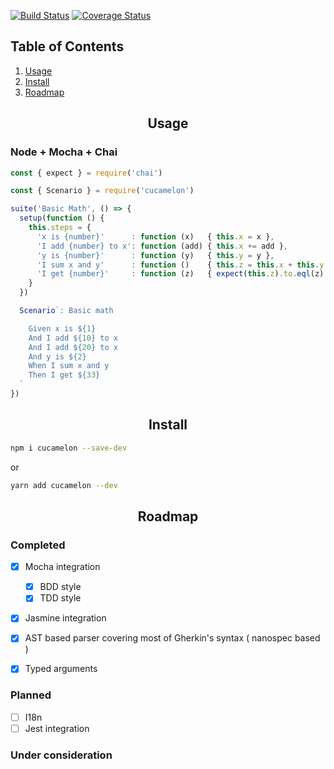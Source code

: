 [![Build Status](https://travis-ci.org/andreventuravale/cucamelon.svg?branch=master)](https://travis-ci.org/andreventuravale/cucamelon) [![Coverage Status](https://coveralls.io/repos/github/andreventuravale/cucamelon/badge.svg)](https://coveralls.io/github/andreventuravale/cucamelon)

## Table of Contents

1. [Usage](#usage)
2. [Install](#install)
3. [Roadmap](#roadmap)

<a id="usage">
  <h2 align="center">Usage</h2>
</a>

<h3>Node + Mocha + Chai</h2>

```javascript
const { expect } = require('chai')

const { Scenario } = require('cucamelon')

suite('Basic Math', () => {
  setup(function () {
    this.steps = {
      'x is {number}'      : function (x)   { this.x = x },
      'I add {number} to x': function (add) { this.x += add },
      'y is {number}'      : function (y)   { this.y = y },
      'I sum x and y'      : function ()    { this.z = this.x + this.y },
      'I get {number}'     : function (z)   { expect(this.z).to.eql(z) }
    }
  })

  Scenario`: Basic math

    Given x is ${1}
    And I add ${10} to x
    And I add ${20} to x
    And y is ${2}
    When I sum x and y
    Then I get ${33}
  `
})
```

<a id="install">
  <h2 align="center">Install</h2>
</a>

```bash
npm i cucamelon --save-dev
```

or

```bash
yarn add cucamelon --dev
```


<a id="roadmap">
  <h2 align="center">Roadmap</h2>
</a>

<h3>Completed</h2>

- [x] Mocha integration
  - [x] BDD style
  - [x] TDD style
- [x] Jasmine integration
- [x] AST based parser covering most of Gherkin's syntax ( nanospec based )
- [x] Typed arguments


<h3>Planned</h2>

- [ ] I18n
- [ ] Jest integration

<h3>Under consideration</h2>
